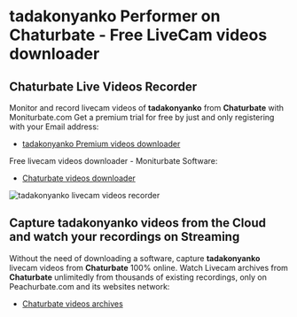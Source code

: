 # tadakonyanko Performer on Chaturbate - Free LiveCam videos downloader

## Chaturbate Live Videos Recorder

Monitor and record livecam videos of **tadakonyanko** from **Chaturbate** with Moniturbate.com
Get a premium trial for free by just and only registering with your Email address:
* [tadakonyanko Premium videos downloader](https://moniturbate.com/request-demo-licence-key.html)

Free livecam videos downloader - Moniturbate Software:
* [Chaturbate videos downloader](https://moniturbate.com/moniturbate-download-software.html)

![tadakonyanko livecam videos recorder](https://peachurnet.com/templates/moniturbate-software.png)


## Capture tadakonyanko videos from the Cloud and watch your recordings on Streaming

Without the need of downloading a software, capture **tadakonyanko** livecam videos from **Chaturbate** 100% online.
Watch Livecam archives from **Chaturbate** unlimitedly from thousands of existing recordings, only on Peachurbate.com and its websites network:
* [Chaturbate videos archives](https://peachurnet.com/)